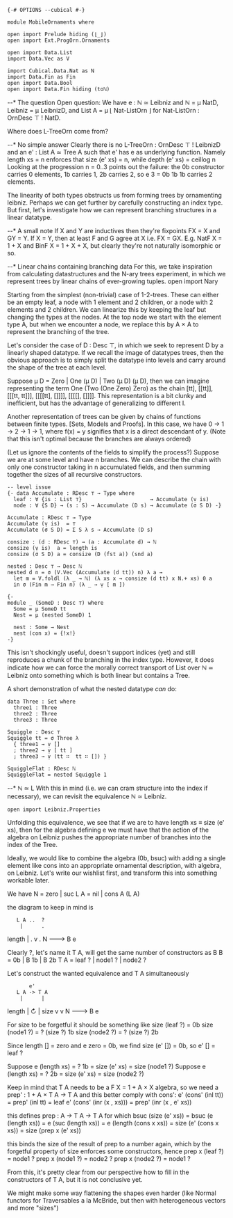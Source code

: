 ```
{-# OPTIONS --cubical #-}

module MobileOrnaments where

open import Prelude hiding (⌊_⌋)
open import Ext.ProgOrn.Ornaments

open import Data.List
import Data.Vec as V

import Cubical.Data.Nat as N
import Data.Fin as Fin
open import Data.Bool
open import Data.Fin hiding (toℕ)
```

--* The question
Open question:
  We have e : ℕ ≃ Leibniz and ℕ = μ NatD, Leibniz = μ LeibnizD,
  and List A = μ ⌊ Nat-ListOrn ⌋ for Nat-ListOrn : OrnDesc ⊤ ! NatD.

  Where does L-TreeOrn  come from?


--* No simple answer
Clearly there is no L-TreeOrn : OrnDesc ⊤ ! LeibnizD and an e' : List A ≃ Tree A such that e' has e as underlying function.
Namely length xs = n enforces that size (e' xs) = n, while depth (e' xs) = ceillog n
Looking at the progression n = 0..3 points out the failure: the 0b constructor carries 0 elements, 1b carries 1, 2b carries 2, so e 3 = 0b 1b 1b carries 2 elements.

The linearity of both types obstructs us from forming trees by ornamenting leibniz.
Perhaps we can get further by carefully constructing an index type.
But first, let's investigate how we can represent branching structures in a linear datatype.


--* A small note
If X and Y are inductives then they're fixpoints FX = X and GY = Y.
If X = Y, then at least F and G agree at X i.e. FX = GX.
E.g. NatF X = 1 + X and BinF X = 1 + X + X,
but clearly they're not naturally isomorphic or so.


--* Linear chains containing branching data
For this, we take inspiration from calculating datastructures and the N-ary trees experiment, in which we represent trees by linear chains of ever-growing tuples.
open import Nary

Starting from the simplest (non-trivial) case of 1-2-trees.
These can either be an empty leaf, a node with 1 element and 2 children, or a node with 2 elements and 2 children.
We can linearize this by keeping the leaf but changing the types at the nodes.
At the top node we start with the element type A, but when we encounter a node, we replace this by A × A to represent the branching of the tree.

Let's consider the case of D : Desc ⊤, in which we seek to represent D by a linearly shaped datatype.
If we recall the image of datatypes trees, then the obvious approach is to simply split the datatype into levels and carry around the shape of the tree at each level.

Suppose μ D = Zero | One (μ D) | Two (μ D) (μ D),
then we can imagine representing the term One (Two (One Zero) Zero) as the chain [tt], [[tt]], [[[tt, tt]]], [[[[tt], []]]], [[[[], []]]].
This representation is a bit clunky and inefficient, but has the advantage of generalizing to different I.

Another representation of trees can be given by chains of functions between finite types. [Sets, Models and Proofs].
In this case, we have 0 -> 1 -> 2 -> 1 -> 1, where f(x) = y signifies that x is a direct descendant of y.
(Note that this isn't optimal because the branches are always ordered)

(Let us ignore the contents of the fields to simplify the process?)
Suppose we are at some level and have n branches.
We can describe the chain with only one constructor taking in n accumulated fields, and then summing together the sizes of all recursive constructors.

```
-- level issue
{- data Accumulate : RDesc ⊤ → Type where
  leaf : ∀ {is : List ⊤}                      → Accumulate (ṿ is)
  node : ∀ {S D} → (s : S) → Accumulate (D s) → Accumulate (σ S D) -}

Accumulate : RDesc ⊤ → Type
Accumulate (ṿ is)  = ⊤
Accumulate (σ S D) = Σ S λ s → Accumulate (D s)

consize : (d : RDesc ⊤) → (a : Accumulate d) → ℕ
consize (ṿ is)  a = length is
consize (σ S D) a = consize (D (fst a)) (snd a)

nested : Desc ⊤ → Desc ℕ
nested d n = σ (V.Vec (Accumulate (d tt)) n) λ a →
  let m = V.foldl (λ _ → ℕ) (λ xs x → consize (d tt) x N.+ xs) 0 a
  in σ (Fin m → Fin n) (λ _ → ṿ [ m ])

{-
module _ (SomeD : Desc ⊤) where
  Some = μ SomeD tt
  Nest = μ (nested SomeD) 1
  
  nest : Some → Nest
  nest (con x) = {!x!}
-}
```

This isn't shockingly useful, doesn't support indices (yet) and still reproduces a chunk of the branching in the index type.
However, it does indicate how we can force the morally correct transport of List over ℕ ≃ Leibniz onto something which is both linear but contains a Tree.

A short demonstration of what the nested datatype _can_ do:
```
data Three : Set where
  three1 : Three
  three2 : Three
  three3 : Three

Squiggle : Desc ⊤
Squiggle tt = σ Three λ
  { three1 → ṿ []
  ; three2 → ṿ [ tt ]
  ; three3 → ṿ (tt ∷  tt ∷ []) }

SquiggleFlat : RDesc ℕ
SquiggleFlat = nested Squiggle 1
```

--* ℕ ≃ L
With this in mind (i.e. we can cram structure into the index if necessary), we can revisit the equivalence ℕ ≃ Leibniz.
```
open import Leibniz.Properties
```

Unfolding this equivalence, we see that if we are to have length xs ≡ size (e' xs),
then for the algebra defining e we must have that the action of the algebra on Leibniz pushes the appropriate number of branches into the index of the Tree.

Ideally, we would like to combine the algebra (0b, bsuc) with adding a single element like cons into an appropriate ornamental description, with algebra, on Leibniz.
Let's write our wishlist first, and transform this into something workable later.

We have
  N   = zero | suc
  L A = nil  | cons A (L A)

the diagram to keep in mind is

       L A ..  ?
        |      .
 length |      .
        v      .
        N ---> B
           e

Clearly ?, let's name it T A, will get the same number of constructors as B
  B   = 0b     | B 1b    | B 2b
  T A = leaf ? | node1 ? | node2 ?

Let's construct the wanted equivalence and T A simultaneously

           e'
       L A -> T A
        |      |
 length |  ↻   | size
        v      v
        N ---> B
           e

For size to be forgetful it should be something like
  size (leaf ?)  = 0b
  size (node1 ?) = ? (size ?) 1b
  size (node2 ?) = ? (size ?) 2b

Since length [] = zero and e zero = 0b, we find size (e' []) = 0b, so e' [] = leaf ?

Suppose e (length xs) = ? 1b = size (e' xs) = size (node1 ?)
Suppose e (length xs) = ? 2b = size (e' xs) = size (node2 ?)

Keep in mind that T A needs to be a F X = 1 + A × X algebra,
so we need a prep' : 1 + A × T A → T A and this better comply with cons':
  e' (cons' (inl tt))       = prep' (inl tt)          = leaf
  e' (cons' (inr (x , xs))) = prep' (inr (x , e' xs))

this defines prep : A → T A → T A for which
  bsuc (size (e' xs)) = bsuc (e (length xs)) = e (suc (length xs)) = e (length (cons x xs)) = size (e' (cons x xs)) = size (prep x (e' xs))

this binds the size of the result of prep to a number again, which by the forgetful property of size enforces some constructors, hence
  prep x (leaf ?)  = node1 ?
  prep x (node1 ?) = node2 ?
  prep x (node2 ?) = node1 ?

From this, it's pretty clear from our perspective how to fill in the constructors of T A,
but it is not conclusive yet.

We might make some way flattening the shapes even harder (like Normal functors for Traversables a la McBride, but then with heterogeneous vectors and more "sizes")

